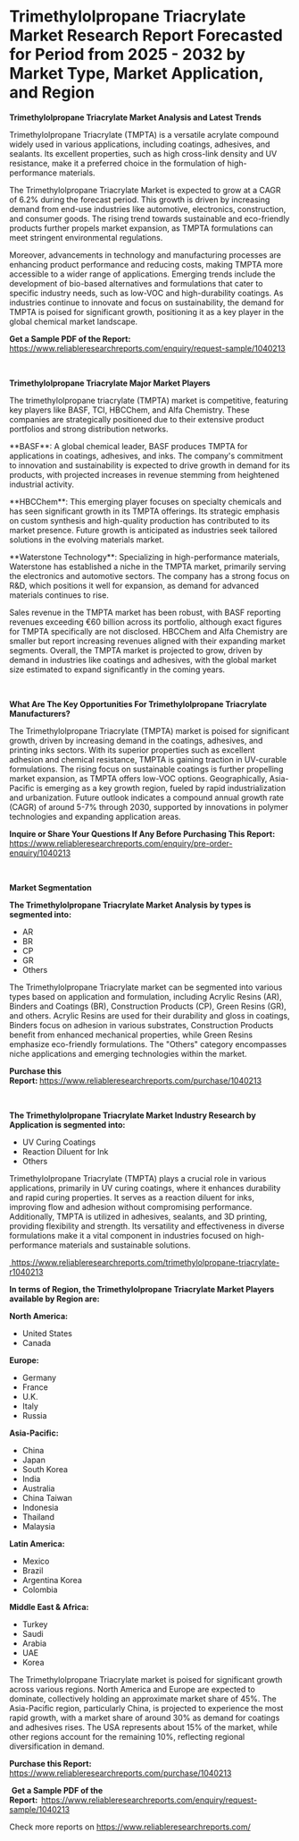<p><h1>Trimethylolpropane Triacrylate Market Research Report Forecasted for Period from 2025 -  2032 by Market Type, Market Application, and Region</h1></p><p><strong>Trimethylolpropane Triacrylate Market Analysis and Latest Trends</strong></p>
<p><p>Trimethylolpropane Triacrylate (TMPTA) is a versatile acrylate compound widely used in various applications, including coatings, adhesives, and sealants. Its excellent properties, such as high cross-link density and UV resistance, make it a preferred choice in the formulation of high-performance materials.</p><p>The Trimethylolpropane Triacrylate Market is expected to grow at a CAGR of 6.2% during the forecast period. This growth is driven by increasing demand from end-use industries like automotive, electronics, construction, and consumer goods. The rising trend towards sustainable and eco-friendly products further propels market expansion, as TMPTA formulations can meet stringent environmental regulations.</p><p>Moreover, advancements in technology and manufacturing processes are enhancing product performance and reducing costs, making TMPTA more accessible to a wider range of applications. Emerging trends include the development of bio-based alternatives and formulations that cater to specific industry needs, such as low-VOC and high-durability coatings. As industries continue to innovate and focus on sustainability, the demand for TMPTA is poised for significant growth, positioning it as a key player in the global chemical market landscape.</p></p>
<p><strong>Get a Sample PDF of the Report:&nbsp;</strong> <a href="https://www.reliableresearchreports.com/enquiry/request-sample/1040213?utm_campaign=3358&utm_medium=2&utm_source=Github&utm_content=ia&utm_term=31032025&utm_id=trimethylolpropane-triacrylate">https://www.reliableresearchreports.com/enquiry/request-sample/1040213</a></p>
<p>&nbsp;</p>
<p><strong>Trimethylolpropane Triacrylate Major Market Players</strong></p>
<p><p>The trimethylolpropane triacrylate (TMPTA) market is competitive, featuring key players like BASF, TCI, HBCChem, and Alfa Chemistry. These companies are strategically positioned due to their extensive product portfolios and strong distribution networks.</p><p>**BASF**: A global chemical leader, BASF produces TMPTA for applications in coatings, adhesives, and inks. The company's commitment to innovation and sustainability is expected to drive growth in demand for its products, with projected increases in revenue stemming from heightened industrial activity.</p><p>**HBCChem**: This emerging player focuses on specialty chemicals and has seen significant growth in its TMPTA offerings. Its strategic emphasis on custom synthesis and high-quality production has contributed to its market presence. Future growth is anticipated as industries seek tailored solutions in the evolving materials market.</p><p>**Waterstone Technology**: Specializing in high-performance materials, Waterstone has established a niche in the TMPTA market, primarily serving the electronics and automotive sectors. The company has a strong focus on R&D, which positions it well for expansion, as demand for advanced materials continues to rise.</p><p>Sales revenue in the TMPTA market has been robust, with BASF reporting revenues exceeding €60 billion across its portfolio, although exact figures for TMPTA specifically are not disclosed. HBCChem and Alfa Chemistry are smaller but report increasing revenues aligned with their expanding market segments. Overall, the TMPTA market is projected to grow, driven by demand in industries like coatings and adhesives, with the global market size estimated to expand significantly in the coming years.</p></p>
<p>&nbsp;</p>
<p><strong>What Are The Key Opportunities For Trimethylolpropane Triacrylate Manufacturers?</strong></p>
<p><p>The Trimethylolpropane Triacrylate (TMPTA) market is poised for significant growth, driven by increasing demand in the coatings, adhesives, and printing inks sectors. With its superior properties such as excellent adhesion and chemical resistance, TMPTA is gaining traction in UV-curable formulations. The rising focus on sustainable coatings is further propelling market expansion, as TMPTA offers low-VOC options. Geographically, Asia-Pacific is emerging as a key growth region, fueled by rapid industrialization and urbanization. Future outlook indicates a compound annual growth rate (CAGR) of around 5-7% through 2030, supported by innovations in polymer technologies and expanding application areas.</p></p>
<p><strong>Inquire or Share Your Questions If Any Before Purchasing This Report:</strong> <a href="https://www.reliableresearchreports.com/enquiry/pre-order-enquiry/1040213?utm_campaign=3358&utm_medium=2&utm_source=Github&utm_content=ia&utm_term=31032025&utm_id=trimethylolpropane-triacrylate">https://www.reliableresearchreports.com/enquiry/pre-order-enquiry/1040213</a></p>
<p>&nbsp;</p>
<p><strong>Market Segmentation</strong></p>
<p><strong>The Trimethylolpropane Triacrylate Market Analysis by types is segmented into:</strong></p>
<p><ul><li>AR</li><li>BR</li><li>CP</li><li>GR</li><li>Others</li></ul></p>
<p><p>The Trimethylolpropane Triacrylate market can be segmented into various types based on application and formulation, including Acrylic Resins (AR), Binders and Coatings (BR), Construction Products (CP), Green Resins (GR), and others. Acrylic Resins are used for their durability and gloss in coatings, Binders focus on adhesion in various substrates, Construction Products benefit from enhanced mechanical properties, while Green Resins emphasize eco-friendly formulations. The "Others" category encompasses niche applications and emerging technologies within the market.</p></p>
<p><strong>Purchase this Report:&nbsp;</strong><a href="https://www.reliableresearchreports.com/purchase/1040213?utm_campaign=3358&utm_medium=2&utm_source=Github&utm_content=ia&utm_term=31032025&utm_id=trimethylolpropane-triacrylate">https://www.reliableresearchreports.com/purchase/1040213</a></p>
<p>&nbsp;</p>
<p><strong>The Trimethylolpropane Triacrylate Market Industry Research by Application is segmented into:</strong></p>
<p><ul><li>UV Curing Coatings</li><li>Reaction Diluent for Ink</li><li>Others</li></ul></p>
<p><p>Trimethylolpropane Triacrylate (TMPTA) plays a crucial role in various applications, primarily in UV curing coatings, where it enhances durability and rapid curing properties. It serves as a reaction diluent for inks, improving flow and adhesion without compromising performance. Additionally, TMPTA is utilized in adhesives, sealants, and 3D printing, providing flexibility and strength. Its versatility and effectiveness in diverse formulations make it a vital component in industries focused on high-performance materials and sustainable solutions.</p></p>
<p><a href="https://www.reliableresearchreports.com/trimethylolpropane-triacrylate-r1040213?utm_campaign=3358&utm_medium=2&utm_source=Github&utm_content=ia&utm_term=31032025&utm_id=trimethylolpropane-triacrylate">&nbsp;https://www.reliableresearchreports.com/trimethylolpropane-triacrylate-r1040213</a></p>
<p><strong>In terms of Region, the Trimethylolpropane Triacrylate Market Players available by Region are:</strong></p>
<p>
    <p> <strong> North America: </strong>
        <ul>
            <li>United States</li>
            <li>Canada</li>
        </ul>
        </p> 
    <p> <strong> Europe: </strong>
        <ul>
            <li>Germany</li>
            <li>France</li>
            <li>U.K.</li>
            <li>Italy</li>
            <li>Russia</li>
        </ul>
        </p> 
    <p> <strong> Asia-Pacific: </strong>
        <ul>
            <li>China</li>
            <li>Japan</li>
            <li>South Korea</li>
            <li>India</li>
            <li>Australia</li>
            <li>China Taiwan</li>
            <li>Indonesia</li>
            <li>Thailand</li>
            <li>Malaysia</li>
        </ul>
        </p> 
    <p> <strong> Latin America: </strong>
        <ul>
            <li>Mexico</li>
            <li>Brazil</li>
            <li>Argentina Korea</li>
            <li>Colombia</li>
        </ul>
        </p> 
    <p> <strong> Middle East & Africa: </strong>
        <ul>
            <li>Turkey</li>
            <li>Saudi</li>
            <li>Arabia</li>
            <li>UAE</li>
            <li>Korea</li>
        </ul>
    </p>
    </p>
<p><p>The Trimethylolpropane Triacrylate market is poised for significant growth across various regions. North America and Europe are expected to dominate, collectively holding an approximate market share of 45%. The Asia-Pacific region, particularly China, is projected to experience the most rapid growth, with a market share of around 30% as demand for coatings and adhesives rises. The USA represents about 15% of the market, while other regions account for the remaining 10%, reflecting regional diversification in demand.</p></p>
<p><strong>Purchase this Report: </strong><a href="https://www.reliableresearchreports.com/purchase/1040213?utm_campaign=3358&utm_medium=2&utm_source=Github&utm_content=ia&utm_term=31032025&utm_id=trimethylolpropane-triacrylate">https://www.reliableresearchreports.com/purchase/1040213</a></p>
<p>&nbsp;<strong>Get a Sample PDF of the Report:&nbsp;&nbsp;</strong><a href="https://www.reliableresearchreports.com/enquiry/request-sample/1040213?utm_campaign=3358&utm_medium=2&utm_source=Github&utm_content=ia&utm_term=31032025&utm_id=trimethylolpropane-triacrylate">https://www.reliableresearchreports.com/enquiry/request-sample/1040213</a></p>
<p><strong></strong></p>
<p>Check more reports on <a href="https://www.reliableresearchreports.com/?utm_campaign=3358&utm_medium=2&utm_source=Github&utm_content=ia&utm_term=31032025&utm_id=trimethylolpropane-triacrylate">https://www.reliableresearchreports.com/</a></p>